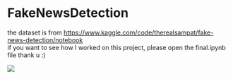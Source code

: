 ﻿# FakeNewsDetection
 
the dataset is from https://www.kaggle.com/code/therealsampat/fake-news-detection/notebook <br>
if you want to see how I worked on this project, please open the final.ipynb file
thank u :)

<img src="https://cdn.discordapp.com/attachments/859449355248074783/1136222608069767209/Fake_News_2.png">
